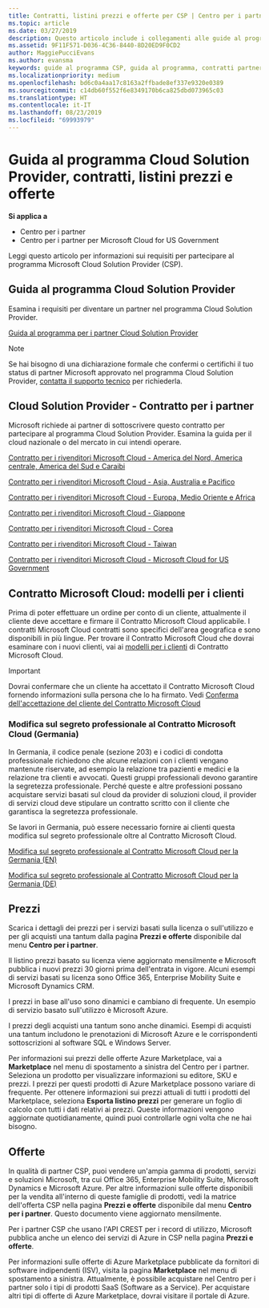 ```yaml
---
title: Contratti, listini prezzi e offerte per CSP | Centro per i partner
ms.topic: article
ms.date: 03/27/2019
description: Questo articolo include i collegamenti alle guide al programma Cloud Solution Provider, ai contratti per i partner, ai contratti per i clienti, ai listini prezzi e alle offerte.
ms.assetid: 9F11F571-D036-4C36-8440-8D20ED9F0CD2
author: MaggiePucciEvans
ms.author: evansma
keywords: guide al programma CSP, guida al programma, contratti partner, contratto cliente, listini prezzi, offerte
ms.localizationpriority: medium
ms.openlocfilehash: bd6c0a4aa17c8163a2ffbade8ef337e9320e0389
ms.sourcegitcommit: c14db60f552f6e8349170b6ca825dbd073965c03
ms.translationtype: HT
ms.contentlocale: it-IT
ms.lasthandoff: 08/23/2019
ms.locfileid: "69993979"
---
```

# <a name="cloud-solution-provider-program-guide-agreements-price-lists-and-offers"></a>Guida al programma Cloud Solution Provider, contratti, listini prezzi e offerte

**Si applica a**

-  Centro per i partner
-  Centro per i partner per Microsoft Cloud for US Government


Leggi questo articolo per informazioni sui requisiti per partecipare al programma Microsoft Cloud Solution Provider (CSP).

## <a name="cloud-solution-provider-program-guide"></a>Guida al programma Cloud Solution Provider

Esamina i requisiti per diventare un partner nel programma Cloud Solution Provider.

[Guida al programma per i partner Cloud Solution Provider](https://go.microsoft.com/fwlink/p/?LinkId=617100)

>[!Note]
>Se hai bisogno di una dichiarazione formale che confermi o certifichi il tuo status di partner Microsoft approvato nel programma Cloud Solution Provider, [contatta il supporto tecnico](https://partner.microsoft.com/pcv/servicerequests/create) per richiederla.

## <a name="cloud-solution-provider-partner-agreement"></a>Cloud Solution Provider - Contratto per i partner

Microsoft richiede ai partner di sottoscrivere questo contratto per partecipare al programma Cloud Solution Provider. Esamina la guida per il cloud nazionale o del mercato in cui intendi operare.

[Contratto per i rivenditori Microsoft Cloud - America del Nord, America centrale, America del Sud e Caraibi](https://query.prod.cms.rt.microsoft.com/cms/api/am/binary/RE3g7eT)

[Contratto per i rivenditori Microsoft Cloud - Asia, Australia e Pacifico](https://query.prod.cms.rt.microsoft.com/cms/api/am/binary/RE3g9Q5)

[Contratto per i rivenditori Microsoft Cloud - Europa, Medio Oriente e Africa](https://query.prod.cms.rt.microsoft.com/cms/api/am/binary/RE3g9Q5)

[Contratto per i rivenditori Microsoft Cloud - Giappone](https://query.prod.cms.rt.microsoft.com/cms/api/am/binary/RE3gmQ9)

[Contratto per i rivenditori Microsoft Cloud - Corea](https://query.prod.cms.rt.microsoft.com/cms/api/am/binary/RE3gf2k)

[Contratto per i rivenditori Microsoft Cloud - Taiwan](https://query.prod.cms.rt.microsoft.com/cms/api/am/binary/RE3gmQ8)

[Contratto per i rivenditori Microsoft Cloud - Microsoft Cloud for US Government](https://query.prod.cms.rt.microsoft.com/cms/api/am/binary/RE3gcrx)

## <a name="microsoft-cloud-agreement-customer-templates"></a>Contratto Microsoft Cloud: modelli per i clienti

Prima di poter effettuare un ordine per conto di un cliente, attualmente il cliente deve accettare e firmare il Contratto Microsoft Cloud applicabile. I contratti Microsoft Cloud contratti sono specifici dell'area geografica e sono disponibili in più lingue. Per trovare il Contratto Microsoft Cloud che dovrai esaminare con i nuovi clienti, vai ai [modelli per i clienti](agreements.md) di Contratto Microsoft Cloud.

>[!IMPORTANT]
>Dovrai confermare che un cliente ha accettato il Contratto Microsoft Cloud fornendo informazioni sulla persona che lo ha firmato. Vedi [Conferma dell'accettazione del cliente del Contratto Microsoft Cloud](confirm-consent.md) 

### <a name="professional-secrecy-amendment-to-the-microsoft-cloud-agreement-germany"></a>Modifica sul segreto professionale al Contratto Microsoft Cloud (Germania)

In Germania, il codice penale (sezione 203) e i codici di condotta professionale richiedono che alcune relazioni con i clienti vengano mantenute riservate, ad esempio la relazione tra pazienti e medici e la relazione tra clienti e avvocati. Questi gruppi professionali devono garantire la segretezza professionale. Perché queste e altre professioni possano acquistare servizi basati sul cloud da provider di soluzioni cloud, il provider di servizi cloud deve stipulare un contratto scritto con il cliente che garantisca la segretezza professionale.

Se lavori in Germania, può essere necessario fornire ai clienti questa modifica sul segreto professionale oltre al Contratto Microsoft Cloud.

[Modifica sul segreto professionale al Contratto Microsoft Cloud per la Germania (EN)](https://go.microsoft.com/fwlink/?linkid=2030827&clcid=0x409)

[Modifica sul segreto professionale al Contratto Microsoft Cloud per la Germania (DE)](https://go.microsoft.com/fwlink/?linkid=2030827&clcid=0x407)

## <a name="pricing"></a>Prezzi

Scarica i dettagli dei prezzi per i servizi basati sulla licenza o sull'utilizzo e per gli acquisti una tantum dalla pagina **Prezzi e offerte** disponibile dal menu **Centro per i partner**.

Il listino prezzi basato su licenza viene aggiornato mensilmente e Microsoft pubblica i nuovi prezzi 30 giorni prima dell'entrata in vigore. Alcuni esempi di servizi basati su licenza sono Office 365, Enterprise Mobility Suite e Microsoft Dynamics CRM. 

I prezzi in base all'uso sono dinamici e cambiano di frequente. Un esempio di servizio basato sull'utilizzo è Microsoft Azure.

I prezzi degli acquisti una tantum sono anche dinamici. Esempi di acquisti una tantum includono le prenotazioni di Microsoft Azure e le corrispondenti sottoscrizioni al software SQL e Windows Server.

Per informazioni sui prezzi delle offerte Azure Marketplace, vai a **Marketplace** nel menu di spostamento a sinistra del Centro per i partner. Seleziona un prodotto per visualizzare informazioni su editore, SKU e prezzi. I prezzi per questi prodotti di Azure Marketplace possono variare di frequente. Per ottenere informazioni sui prezzi attuali di tutti i prodotti del Marketplace, seleziona **Esporta listino prezzi** per generare un foglio di calcolo con tutti i dati relativi ai prezzi. Queste informazioni vengono aggiornate quotidianamente, quindi puoi controllarle ogni volta che ne hai bisogno.

## <a name="offers"></a>Offerte

In qualità di partner CSP, puoi vendere un'ampia gamma di prodotti, servizi e soluzioni Microsoft, tra cui Office 365, Enterprise Mobility Suite, Microsoft Dynamics e Microsoft Azure. Per altre informazioni sulle offerte disponibili per la vendita all'interno di queste famiglie di prodotti, vedi la matrice dell'offerta CSP nella pagina **Prezzi e offerte** disponibile dal menu **Centro per i partner**. Questo documento viene aggiornato mensilmente.

Per i partner CSP che usano l'API CREST per i record di utilizzo, Microsoft pubblica anche un elenco dei servizi di Azure in CSP nella pagina **Prezzi e offerte**.

Per informazioni sulle offerte di Azure Marketplace pubblicate da fornitori di software indipendenti (ISV), visita la pagina **Marketplace** nel menu di spostamento a sinistra. Attualmente, è possibile acquistare nel Centro per i partner solo i tipi di prodotti SaaS (Software as a Service). Per acquistare altri tipi di offerte di Azure Marketplace, dovrai visitare il portale di Azure.
